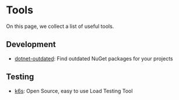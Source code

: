 # Tools

On this page, we collect a list of useful tools.

## Development

- [dotnet-outdated](https://github.com/dotnet-outdated/dotnet-outdated): Find outdated NuGet packages for your projects

## Testing

- [k6s](https://k6.io/): Open Source, easy to use Load Testing Tool

